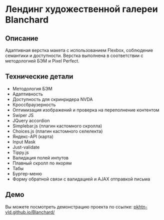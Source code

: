 # Лендинг художественной галереи Blanchard

## Описание
Адаптивная верстка макета с использованием Flexbox, соблюдение семантики и доступности. Верстка выполнена в соответствии с методологией БЭМ и Pixel Perfect.

## Технические детали
- Методология БЭМ
- Адаптивность
- Доступность для скринридера NVDA
- Кроссбраузерность
- Оптимизация изображений и проверка на переполнение контентом
- Swiper JS
- JQuery accordion
- Simplebar.js (плагин кастомного скролла)
- Choices.js (плагин кастомного селелекта)
- Яндекс-API (карта)
- Input Mask
- Just-validate
- Tippy.js 
- Валидация полей инпутов
- Плавный скролл по якорям
- Табы
- Бургер-меню
- Форму обратной связи с валидацией и AJAX отправкой письма

## Демо
Вы можете посмотреть демонстрацию проекта по ссылке: [pkhtn-vld.github.io/Blanchard/](https://pkhtn-vld.github.io/Blanchard/)
